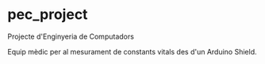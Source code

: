 # pec_project
Projecte d'Enginyeria de Computadors

Equip mèdic per al mesurament de constants vitals des d'un Arduino Shield.
